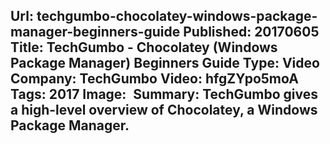 Url: techgumbo-chocolatey-windows-package-manager-beginners-guide
Published: 20170605
Title: TechGumbo - Chocolatey (Windows Package Manager) Beginners Guide
Type: Video
Company: TechGumbo
Video: hfgZYpo5moA
Tags: 2017
Image: <img class="lazy" src="data:image/gif;base64,R0lGODlhAQABAIAAAAAAAP///yH5BAEAAAAALAAAAAABAAEAAAIBRAA7" data-src="/content/images/videos/03-20.jpg" alt="TechGumbo - Chocolatey (Windows Package Manager) Beginners Guide" title="TechGumbo - Chocolatey (Windows Package Manager) Beginners Guide" />
Summary: TechGumbo gives a high-level overview of Chocolatey, a Windows Package Manager.
---
